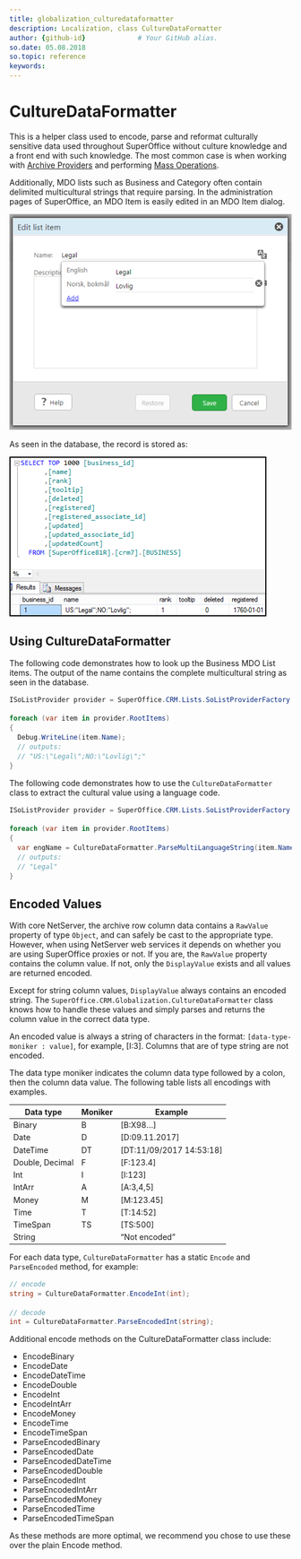 ```yaml
---
title: globalization_culturedataformatter
description: Localization, class CultureDataFormatter
author: {github-id}             # Your GitHub alias.
so.date: 05.08.2018
so.topic: reference
keywords:
---
```


# CultureDataFormatter

This is a helper class used to encode, parse and reformat culturally sensitive data used throughout SuperOffice without culture knowledge and a front end with such knowledge. The most common case is when working with [Archive Providers][1] and performing [Mass Operations][2].

Additionally, MDO lists such as Business and Category often contain delimited multicultural strings that require parsing. In the administration pages of SuperOffice, an MDO Item is easily edited in an MDO Item dialog.

![MDOListItem Dialog][img1]

As seen in the database, the record is stored as:

![MDOListItem Dialog][img2]

## Using CultureDataFormatter

The following code demonstrates how to look up the Business MDO List items. The output of the name contains the complete multicultural string as seen in the database.

```csharp
ISoListProvider provider = SuperOffice.CRM.Lists.SoListProviderFactory.Create("business");

foreach (var item in provider.RootItems)
{
  Debug.WriteLine(item.Name);
  // outputs:
  // "US:\"Legal\";NO:\"Lovlig\";"
}
```

The following code demonstrates how to use the `CultureDataFormatter` class to extract the cultural value using a language code.

```csharp
ISoListProvider provider = SuperOffice.CRM.Lists.SoListProviderFactory.Create("business");

foreach (var item in provider.RootItems)
{
  var engName = CultureDataFormatter.ParseMultiLanguageString(item.Name, "en-US");
  // outputs:
  // "Legal"
}
```

## Encoded Values

With core NetServer, the archive row column data contains a `RawValue` property of type `Object`, and can safely be cast to the appropriate type. However, when using NetServer web services it depends on whether you are using SuperOffice proxies or not. If you are, the `RawValue` property contains the column value. If not, only the `DisplayValue` exists and all values are returned encoded.

Except for string column values, `DisplayValue` always contains an encoded string. The `SuperOffice.CRM.Globalization.CultureDataFormatter` class knows how to handle these values and simply parses and returns the column value in the correct data type.

An encoded value is always a string of characters in the format: `[data-type-moniker : value]`, for example, [I:3]. Columns that are of type string are not encoded.

The data type moniker indicates the column data type followed by a colon, then the column data value. The following table lists all encodings with examples.

|Data type |Moniker |Example|
|---|---|---|
|Binary |B  |[B:X98…]|
|Date   |D  |[D:09.11.2017]|
|DateTime|DT    |[DT:11/09/2017 14:53:18]|
|Double, Decimal|F  |[F:123.4]|
|Int    |I  |[I:123]|
|IntArr |A  |[A:3,4,5]|
|Money  |M  |[M:123.45]|
|Time   |T  |[T:14:52]|
|TimeSpan|TS|[TS:500]|
|String |   |“Not encoded”|

For each data type, `CultureDataFormatter` has a static `Encode` and `ParseEncoded` method, for example:

```csharp
// encode
string = CultureDataFormatter.EncodeInt(int);

// decode
int = CultureDataFormatter.ParseEncodedInt(string);
```

Additional encode methods on the CultureDataFormatter class include:

* EncodeBinary
* EncodeDate
* EncodeDateTime
* EncodeDouble
* EncodeInt
* EncodeIntArr
* EncodeMoney
* EncodeTime
* EncodeTimeSpan
* ParseEncodedBinary
* ParseEncodedDate
* ParseEncodedDateTime
* ParseEncodedDouble
* ParseEncodedInt
* ParseEncodedIntArr
* ParseEncodedMoney
* ParseEncodedTime
* ParseEncodedTimeSpan

As these methods are more optimal, we recommend you chose to use these over the plain Encode method.

<!-- Referenced links -->
[1]: ../../archive-providers/index.md
[2]: ../../bulk-operations/mass-operations/index.md

<!-- Referenced images -->
[img1]: media/mdolistitemdialog.png
[img2]: media/mdolistitemdatabaserow.png
